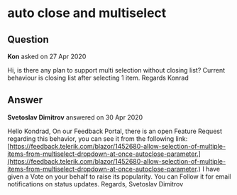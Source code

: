 # auto close and multiselect

## Question

**Kon** asked on 27 Apr 2020

Hi, is there any plan to support multi selection without closing list? Current behaviour is closing list after selecting 1 item. Regards Konrad

## Answer

**Svetoslav Dimitrov** answered on 30 Apr 2020

Hello Kondrad, On our Feedback Portal, there is an open Feature Request regarding this behavior, you can see it from the following link: [https://feedback.telerik.com/blazor/1452680-allow-selection-of-multiple-items-from-multiselect-dropdown-at-once-autoclose-parameter.](https://feedback.telerik.com/blazor/1452680-allow-selection-of-multiple-items-from-multiselect-dropdown-at-once-autoclose-parameter.) I have given a Vote on your behalf to raise its popularity. You can Follow it for email notifications on status updates. Regards, Svetoslav Dimitrov
